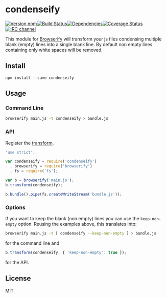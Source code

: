 # condenseify

[![Version npm](http://img.shields.io/npm/v/condenseify.svg?style=flat-square)](http://browsenpm.org/package/condenseify)[![Build Status](http://img.shields.io/travis/primus/condenseify/master.svg?style=flat-square)](https://travis-ci.org/primus/condenseify)[![Dependencies](https://img.shields.io/david/primus/condenseify.svg?style=flat-square)](https://david-dm.org/primus/condenseify)[![Coverage Status](http://img.shields.io/coveralls/primus/condenseify/master.svg?style=flat-square)](https://coveralls.io/r/primus/condenseify?branch=master)[![IRC channel](http://img.shields.io/badge/IRC-irc.freenode.net%23primus-00a8ff.svg?style=flat-square)](http://webchat.freenode.net/?channels=primus)

This module for [Browserify](http://browserify.org/) will transform your js
files condensing multiple blank (empty) lines into a single blank line. By
default non empty lines containing only white spaces will be removed.

## Install

```
npm install --save condenseify
```

## Usage

### Command Line

```sh
browserify main.js -t condenseify > bundle.js
```

### API

Register the [transform](https://github.com/substack/node-browserify#btransformtr-opts).

```js
'use strict';

var condenseify = require('condenseify')
  , browserify = require('browserify')
  , fs = require('fs');

var b = browserify('main.js');
b.transform(condenseify);

b.bundle().pipe(fs.createWriteStream('bundle.js'));
```

### Options

If you want to keep the blank (non empty) lines you can use the `keep-non-empty`
option. Reusing the examples above, this translates into:

```sh
browserify main.js -t [ condenseify --keep-non-empty ] > bundle.js
```

for the command line and

```js
b.transform(condenseify, { 'keep-non-empty': true });
```

for the API.

## License

MIT
